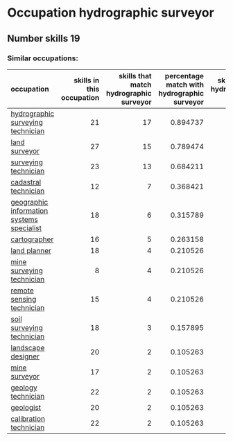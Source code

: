 # Occupation hydrographic surveyor
## Number skills 19
### Similar occupations:
| occupation                                                                                |   skills in this occupation |   skills that match hydrographic surveyor |   percentage match with hydrographic surveyor |   skills not in hydrographic surveyor |
|:------------------------------------------------------------------------------------------|----------------------------:|------------------------------------------:|----------------------------------------------:|--------------------------------------:|
| [hydrographic surveying technician](hydrographic_surveying_technician.md)                 |                          21 |                                        17 |                                      0.894737 |                                     4 |
| [land surveyor](land_surveyor.md)                                                         |                          27 |                                        15 |                                      0.789474 |                                    12 |
| [surveying technician](surveying_technician.md)                                           |                          23 |                                        13 |                                      0.684211 |                                    10 |
| [cadastral technician](cadastral_technician.md)                                           |                          12 |                                         7 |                                      0.368421 |                                     5 |
| [geographic information systems specialist](geographic_information_systems_specialist.md) |                          18 |                                         6 |                                      0.315789 |                                    12 |
| [cartographer](cartographer.md)                                                           |                          16 |                                         5 |                                      0.263158 |                                    11 |
| [land planner](land_planner.md)                                                           |                          18 |                                         4 |                                      0.210526 |                                    14 |
| [mine surveying technician](mine_surveying_technician.md)                                 |                           8 |                                         4 |                                      0.210526 |                                     4 |
| [remote sensing technician](remote_sensing_technician.md)                                 |                          15 |                                         4 |                                      0.210526 |                                    11 |
| [soil surveying technician](soil_surveying_technician.md)                                 |                          18 |                                         3 |                                      0.157895 |                                    15 |
| [landscape designer](landscape_designer.md)                                               |                          20 |                                         2 |                                      0.105263 |                                    18 |
| [mine surveyor](mine_surveyor.md)                                                         |                          17 |                                         2 |                                      0.105263 |                                    15 |
| [geology technician](geology_technician.md)                                               |                          22 |                                         2 |                                      0.105263 |                                    20 |
| [geologist](geologist.md)                                                                 |                          20 |                                         2 |                                      0.105263 |                                    18 |
| [calibration technician](calibration_technician.md)                                       |                          22 |                                         2 |                                      0.105263 |                                    20 |
